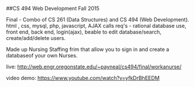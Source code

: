 ##CS 494 Web Development
Fall 2015

Final -  Combo of CS 261 (Data Structures) and CS 494 (Web Development). 
        html , css, mysql, php, javascript,  AJAX calls 
        req's - rational database use, front end, back end, login(ajax), beable to edit database/search, create/add/delete users. 


Made up Nursing Staffing frim that allow you to sign in and create a databaseof your own Nurses.

live: 
http://web.engr.oregonstate.edu/~payneal/cs494/final/workanurse/

video demo: 
https://www.youtube.com/watch?v=yfkDrBhEEDM
